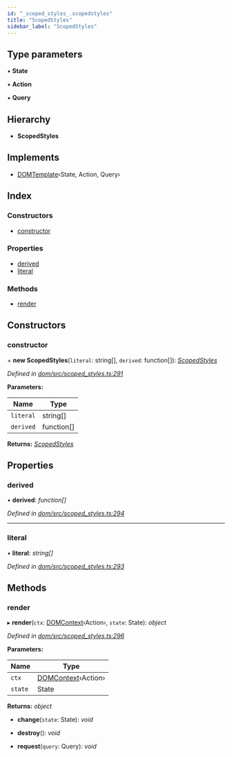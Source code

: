 ```yaml
---
id: "_scoped_styles_.scopedstyles"
title: "ScopedStyles"
sidebar_label: "ScopedStyles"
---
```


## Type parameters

▪ **State**

▪ **Action**

▪ **Query**

## Hierarchy

* **ScopedStyles**

## Implements

* [DOMTemplate](../interfaces/_template_.domtemplate.md)‹State, Action, Query›

## Index

### Constructors

* [constructor](_scoped_styles_.scopedstyles.md#constructor)

### Properties

* [derived](_scoped_styles_.scopedstyles.md#derived)
* [literal](_scoped_styles_.scopedstyles.md#literal)

### Methods

* [render](_scoped_styles_.scopedstyles.md#render)

## Constructors

###  constructor

\+ **new ScopedStyles**(`literal`: string[], `derived`: function[]): *[ScopedStyles](_scoped_styles_.scopedstyles.md)*

*Defined in [dom/src/scoped_styles.ts:291](https://github.com/fponticelli/tempo/blob/master/dom/src/scoped_styles.ts#L291)*

**Parameters:**

Name | Type |
------ | ------ |
`literal` | string[] |
`derived` | function[] |

**Returns:** *[ScopedStyles](_scoped_styles_.scopedstyles.md)*

## Properties

###  derived

• **derived**: *function[]*

*Defined in [dom/src/scoped_styles.ts:294](https://github.com/fponticelli/tempo/blob/master/dom/src/scoped_styles.ts#L294)*

___

###  literal

• **literal**: *string[]*

*Defined in [dom/src/scoped_styles.ts:293](https://github.com/fponticelli/tempo/blob/master/dom/src/scoped_styles.ts#L293)*

## Methods

###  render

▸ **render**(`ctx`: [DOMContext](_context_.domcontext.md)‹Action›, `state`: State): *object*

*Defined in [dom/src/scoped_styles.ts:296](https://github.com/fponticelli/tempo/blob/master/dom/src/scoped_styles.ts#L296)*

**Parameters:**

Name | Type |
------ | ------ |
`ctx` | [DOMContext](_context_.domcontext.md)‹Action› |
`state` | State |

**Returns:** *object*

* **change**(`state`: State): *void*

* **destroy**(): *void*

* **request**(`query`: Query): *void*
